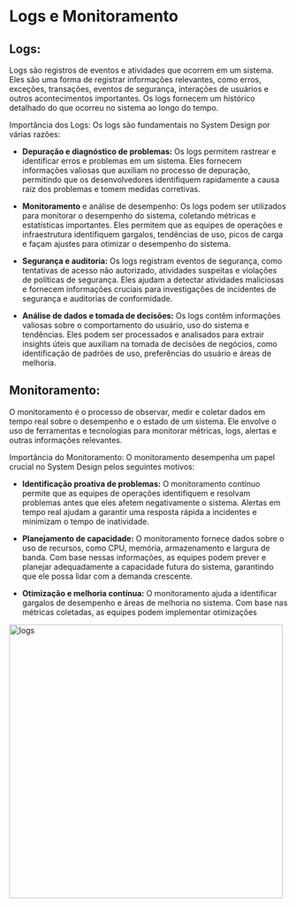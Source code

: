 
# Logs e Monitoramento


## Logs:
Logs são registros de eventos e atividades que ocorrem em um sistema. Eles são uma forma de registrar informações relevantes, como erros, exceções, transações, eventos de segurança, interações de usuários e outros acontecimentos importantes. Os logs fornecem um histórico detalhado do que ocorreu no sistema ao longo do tempo.

Importância dos Logs:
Os logs são fundamentais no System Design por várias razões:

* **Depuração e diagnóstico de problemas:** Os logs permitem rastrear e identificar erros e problemas em um sistema. Eles fornecem informações valiosas que auxiliam no processo de depuração, permitindo que os desenvolvedores identifiquem rapidamente a causa raiz dos problemas e tomem medidas corretivas.

* **Monitoramento** e análise de desempenho: Os logs podem ser utilizados para monitorar o desempenho do sistema, coletando métricas e estatísticas importantes. Eles permitem que as equipes de operações e infraestrutura identifiquem gargalos, tendências de uso, picos de carga e façam ajustes para otimizar o desempenho do sistema.

* **Segurança e auditoria:** Os logs registram eventos de segurança, como tentativas de acesso não autorizado, atividades suspeitas e violações de políticas de segurança. Eles ajudam a detectar atividades maliciosas e fornecem informações cruciais para investigações de incidentes de segurança e auditorias de conformidade.

* **Análise de dados e tomada de decisões:** Os logs contêm informações valiosas sobre o comportamento do usuário, uso do sistema e tendências. Eles podem ser processados e analisados para extrair insights úteis que auxiliam na tomada de decisões de negócios, como identificação de padrões de uso, preferências do usuário e áreas de melhoria.

## Monitoramento:
O monitoramento é o processo de observar, medir e coletar dados em tempo real sobre o desempenho e o estado de um sistema. Ele envolve o uso de ferramentas e tecnologias para monitorar métricas, logs, alertas e outras informações relevantes.

Importância do Monitoramento:
O monitoramento desempenha um papel crucial no System Design pelos seguintes motivos:

* **Identificação proativa de problemas:** O monitoramento contínuo permite que as equipes de operações identifiquem e resolvam problemas antes que eles afetem negativamente o sistema. Alertas em tempo real ajudam a garantir uma resposta rápida a incidentes e minimizam o tempo de inatividade.

* **Planejamento de capacidade:** O monitoramento fornece dados sobre o uso de recursos, como CPU, memória, armazenamento e largura de banda. Com base nessas informações, as equipes podem prever e planejar adequadamente a capacidade futura do sistema, garantindo que ele possa lidar com a demanda crescente.

* **Otimização e melhoria contínua:** O monitoramento ajuda a identificar gargalos de desempenho e áreas de melhoria no sistema. Com base nas métricas coletadas, as equipes podem implementar otimizações


<img width="495" alt="logs" src="https://github.com/ananeridev/workshop-system-design/assets/42419543/7bddf6ad-53e5-4dbd-a125-cc0e942aec5f">
